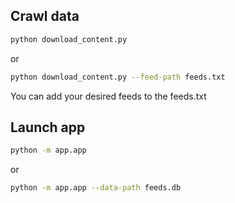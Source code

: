 ## Crawl data

```bash
python download_content.py 
```
or 

```bash
python download_content.py --feed-path feeds.txt
```
You can add your desired feeds to the feeds.txt

## Launch app

```bash
python -m app.app
```
or

```bash
python -m app.app --data-path feeds.db
```
